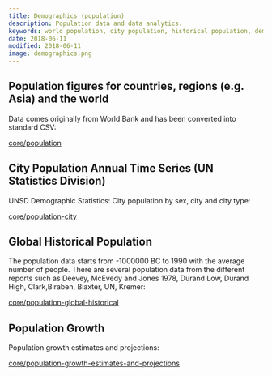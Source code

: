 ```yaml
---
title: Demographics (population)
description: Population data and data analytics.
keywords: world population, city population, historical population, demographic, demographics data
date: 2018-06-11
modified: 2018-06-11
image: demographics.png
---
```


## Population figures for countries, regions (e.g. Asia) and the world

Data comes originally from World Bank and has been converted into standard CSV:

[core/population](/core/population)

## City Population Annual Time Series (UN Statistics Division)

UNSD Demographic Statistics: City population by sex, city and city type:

[core/population-city](/core/population-city)

## Global Historical Population

The population data starts from -1000000 BC to 1990 with the average number of people. There are several population data from the different reports such as Deevey, McEvedy and Jones 1978, Durand Low, Durand High, Clark,Biraben, Blaxter, UN, Kremer:

[core/population-global-historical](/core/population-global-historical)

## Population Growth

Population growth estimates and projections:

[core/population-growth-estimates-and-projections](/core/population-growth-estimates-and-projections)
